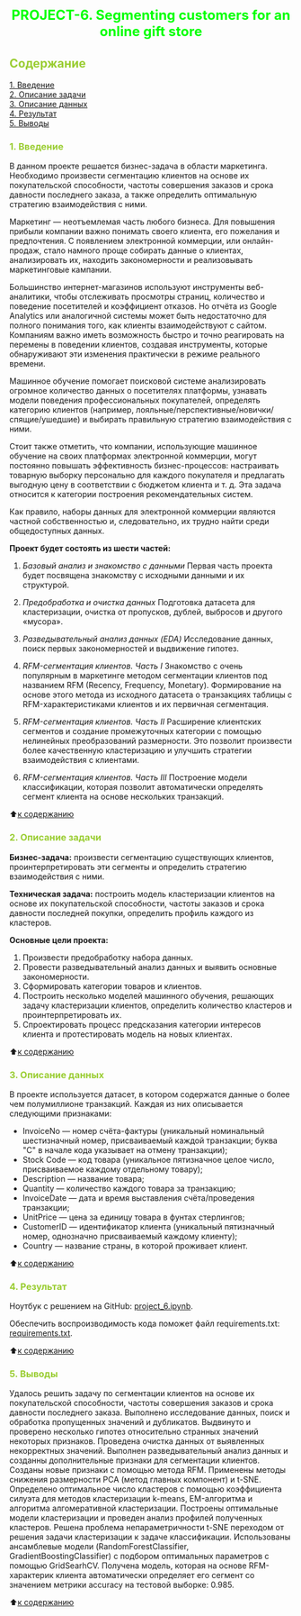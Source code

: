 # <font size = 5 color = #00FF00> <center>PROJECT-6. Segmenting customers for an online gift store</center></font> 



##  <font color = #9ACD32> Содержание </font>

[1. Введение](https://github.com/DmitVasilev/Project-5-Regression-problem#-1-%D0%B2%D0%B2%D0%B5%D0%B4%D0%B5%D0%BD%D0%B8%D0%B5-)   
[2. Описание задачи](https://github.com/DmitVasilev/Project-5-Regression-problem#2-%D0%BE%D0%BF%D0%B8%D1%81%D0%B0%D0%BD%D0%B8%D0%B5-%D0%B7%D0%B0%D0%B4%D0%B0%D1%87%D0%B8)   
[3. Описание данных](https://github.com/DmitVasilev/Project-5-Regression-problem#3-%D0%BE%D0%BF%D0%B8%D1%81%D0%B0%D0%BD%D0%B8%D0%B5-%D0%B4%D0%B0%D0%BD%D0%BD%D1%8B%D1%85)   
[4. Результат](https://github.com/DmitVasilev/Project-5-Regression-problem#4-%D1%80%D0%B5%D0%B7%D1%83%D0%BB%D1%8C%D1%82%D0%B0%D1%82)                  
[5. Выводы](https://github.com/DmitVasilev/Project-5-Regression-problem#5-%D0%B2%D1%8B%D0%B2%D0%BE%D0%B4%D1%8B)

### <font color = #9ACD32> 1. Введение </font>

В данном проекте решается бизнес-задача в области маркетинга. Необходимо произвести сегментацию клиентов на основе их покупательской способности, частоты совершения заказов и срока давности последнего заказа, а также определить оптимальную стратегию взаимодействия с ними.


Маркетинг — неотъемлемая часть любого бизнеса. Для повышения прибыли компании важно понимать своего клиента, его пожелания и предпочтения. С появлением электронной коммерции, или онлайн-продаж, стало намного проще собирать данные о клиентах, анализировать их, находить закономерности и реализовывать маркетинговые кампании.

Большинство интернет-магазинов используют инструменты веб-аналитики, чтобы отслеживать просмотры страниц, количество и поведение посетителей и коэффициент отказов. Но отчёта из Google Analytics или аналогичной системы может быть недостаточно для полного понимания того, как клиенты взаимодействуют с сайтом. Компаниям важно иметь возможность быстро и точно реагировать на перемены в поведении клиентов, создавая инструменты, которые обнаруживают эти изменения практически в режиме реального времени.

Машинное обучение помогает поисковой системе анализировать огромное количество данных о посетителях платформы, узнавать модели поведения профессиональных покупателей, определять категорию клиентов (например, лояльные/перспективные/новички/спящие/ушедшие) и выбирать правильную стратегию взаимодействия с ними.

Стоит также отметить, что компании, использующие машинное обучение на своих платформах электронной коммерции, могут постоянно повышать эффективность бизнес-процессов: настраивать товарную выборку персонально для каждого покупателя и предлагать выгодную цену в соответствии с бюджетом клиента и т. д. Эта задача относится к категории построения рекомендательных систем.

Как правило, наборы данных для электронной коммерции являются частной собственностью и, следовательно, их трудно найти среди общедоступных данных. 

**Проект будет состоять из шести частей:**

1. *Базовый анализ и знакомство с данными*
Первая часть проекта будет посвящена знакомству с исходными данными и их структурой.

2. *Предобработка и очистка данных*
Подготовка датасета для кластеризации, очистка от пропусков, дублей, выбросов и другого «мусора».

3. *Разведывательный анализ данных (EDA)*
Исследование данных, поиск первых закономерностей и выдвижение гипотез.

4. *RFM-сегментация клиентов. Часть I*
Знакомство с очень популярным в маркетинге методом сегментации клиентов под названием RFM (Recency, Frequency, Monetary). Формирование на основе этого метода из исходного датасета о транзакциях таблицы с RFM-характеристиками клиентов и их первичная сегментация.

5. *RFM-сегментация клиентов. Часть II*
Расширение клиентских сегментов и создание промежуточных категории с помощью нелинейных преобразований размерности. Это позволит произвести более качественную кластеризацию и улучшить стратегии взаимодействия с клиентами.

6. *RFM-сегментация клиентов. Часть III*
Построение модели классификации, которая позволит автоматически определять сегмент клиента на основе нескольких транзакций.
                          
:arrow_up:[к содержанию](https://github.com/DmitVasilev/Project-5-Regression-problem#-%D1%81%D0%BE%D0%B4%D0%B5%D1%80%D0%B6%D0%B0%D0%BD%D0%B8%D0%B5-)  

###  <font color = #9ACD32>2. Описание задачи</font>

**Бизнес-задача:** произвести сегментацию существующих клиентов, проинтерпретировать эти сегменты и определить стратегию взаимодействия с ними.

**Техническая задача:** построить модель кластеризации клиентов на основе их покупательской способности, частоты заказов и срока давности последней покупки, определить профиль каждого из кластеров.

**Основные цели проекта:**
1. Произвести предобработку набора данных.
2. Провести разведывательный анализ данных и выявить основные закономерности.
3. Сформировать категории товаров и клиентов. 
4. Построить несколько моделей машинного обучения, решающих задачу кластеризации клиентов, определить количество кластеров и проинтерпретировать их.
5. Спроектировать процесс предсказания категории интересов клиента и протестировать модель на новых клиентах. 

:arrow_up:[к содержанию](https://github.com/DmitVasilev/Project-5-Regression-problem#-%D1%81%D0%BE%D0%B4%D0%B5%D1%80%D0%B6%D0%B0%D0%BD%D0%B8%D0%B5-)  
                                 
###  <font color = #9ACD32>3. Описание данных</font>

В проекте используется датасет, в котором содержатся данные о более чем полумиллионе транзакций. Каждая из них описывается следующими признаками:

* InvoiceNo — номер счёта-фактуры (уникальный номинальный шестизначный номер, присваиваемый каждой транзакции; буква "C" в начале кода указывает на отмену транзакции);
* Stock Code — код товара (уникальное пятизначное целое число, присваиваемое каждому отдельному товару);
* Description — название товара;
* Quantity — количество каждого товара за транзакцию; 
* InvoiceDate — дата и время выставления счёта/проведения транзакции;
* UnitPrice — цена за единицу товара в фунтах стерлингов;
* CustomerID — идентификатор клиента (уникальный пятизначный номер, однозначно присваиваемый каждому клиенту);
* Country — название страны, в которой проживает клиент.
                     
:arrow_up:[к содержанию](https://github.com/DmitVasilev/Project-5-Regression-problem#-%D1%81%D0%BE%D0%B4%D0%B5%D1%80%D0%B6%D0%B0%D0%BD%D0%B8%D0%B5-)   

###  <font color = #9ACD32>4. Результат</font>

Ноутбук с решением на GitHub: [project_6.ipynb](https://github.com/DmitVasilev/Project-5-Regression-problem/blob/9c180447b100bcc3453398798bf5db79debf20a2/project-5_NY_taxi.ipynb).     
 
Обеспечить воспроизводимость кода поможет файл requirements.txt: [requirements.txt](https://github.com/DmitVasilev/Project-5-Regression-problem/blob/9c180447b100bcc3453398798bf5db79debf20a2/requirements.txt). 
                        
:arrow_up:[к содержанию](https://github.com/DmitVasilev/Project-5-Regression-problem#-%D1%81%D0%BE%D0%B4%D0%B5%D1%80%D0%B6%D0%B0%D0%BD%D0%B8%D0%B5-)      


###  <font color = #9ACD32>5. Выводы</font>

  Удалось решить задачу по сегментации клиентов на основе их покупательской способности, частоты совершения заказов и срока давности последнего заказа. Выполнено исследование данных, поиск и обработка пропущенных значений и дубликатов. Выдвинуто и проверено несколько гипотез относительно странных значений некоторых признаков. Проведена очистка данных от выявленных некорректных значений. Выполнен разведывательный анализ данных и созданны дополнительные признаки для сегментации клиентов. Созданы новые признаки с помощью метода RFM. Применены методы снижения размерности PCA (метод главных компонент) и t-SNE. Определено оптимальное число кластеров с помощью коэффициента силуэта для методов кластеризации k-means, EM-алгоритма и  алгоритма алгомеративной кластеризации. Построены оптимальные модели кластеризации и проведен анализ профилей полученных кластеров. Решена проблема непараметричности t-SNE переходом от решения задачи кластеризации к задаче классификации. Использованы ансамблевые модели (RandomForestClassifier, GradientBoostingClassifier) с подбором оптимальных параметров с помощью GridSearhCV. Получена модель, которая на основе RFM-характерик клиента автоматически определяет его сегмент со значением метрики accuracy на тестовой выборке: 0.985.

                             
:arrow_up:[к содержанию](https://github.com/DmitVasilev/Project-5-Regression-problem#-%D1%81%D0%BE%D0%B4%D0%B5%D1%80%D0%B6%D0%B0%D0%BD%D0%B8%D0%B5-)   